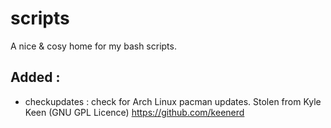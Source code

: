 # scripts
A nice &amp; cosy home for my bash scripts. 

## Added :
- checkupdates : check for Arch Linux pacman updates. Stolen from Kyle Keen (GNU GPL Licence) https://github.com/keenerd

